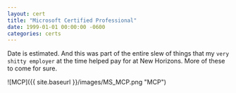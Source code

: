 ```yaml
---
layout: cert
title: "Microsoft Certified Professional"
date: 1999-01-01 00:00:00 -0600
categories: certs
---
```


Date is estimated.  And this was part of the entire slew of things that my `very shitty employer` at the time helped pay for at New Horizons.  More of these to come for sure.

![MCP]({{ site.baseurl }}/images/MS_MCP.png "MCP")

